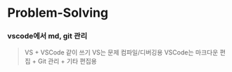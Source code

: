 # Problem-Solving

### vscode에서 md, git 관리

> VS + VSCode 같이 쓰기
> VS는 문제 컴파일/디버깅용
> VSCode는 마크다운 편집 + Git 관리 + 기타 편집용
